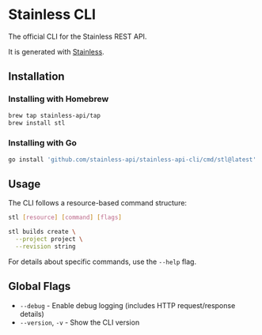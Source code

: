 # Stainless CLI

The official CLI for the Stainless REST API.

It is generated with [Stainless](https://www.stainless.com/).

## Installation

### Installing with Homebrew

```sh
brew tap stainless-api/tap
brew install stl
```

### Installing with Go

<!-- x-release-please-start-version -->

```sh
go install 'github.com/stainless-api/stainless-api-cli/cmd/stl@latest'
```

<!-- x-release-please-end -->

## Usage

The CLI follows a resource-based command structure:

```sh
stl [resource] [command] [flags]
```

```sh
stl builds create \
  --project project \
  --revision string
```

For details about specific commands, use the `--help` flag.

## Global Flags

- `--debug` - Enable debug logging (includes HTTP request/response details)
- `--version`, `-v` - Show the CLI version
